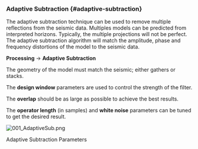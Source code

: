 ### Adaptive Subtraction {#adaptive-subtraction}

The adaptive subtraction technique can be used to remove multiple reflections from the seismic data. Multiples models can be predicted from interpreted horizons. Typically, the multiple projections will not be perfect. The adaptive subtraction algorithm will match the amplitude, phase and frequency distortions of the model to the seismic data.

**Processing** → **Adaptive Subtraction**

The geometry of the model must match the seismic; either gathers or stacks.

The **design window** parameters are used to control the strength of the filter.

The **overlap** should be as large as possible to achieve the best results.

The **operator length** (in samples) and **white noise** parameters can be tuned to get the desired result.

![001_AdaptiveSub.png](C:\Temp\Gitbook3\export\assets\001adaptivesub.png)

Adaptive Subtraction Parameters